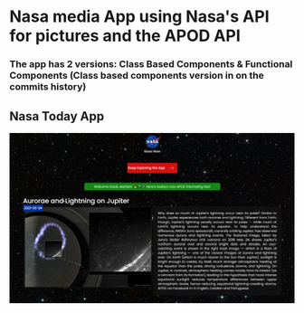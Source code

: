 # Nasa media App using Nasa's API for pictures and the APOD API

### The app has 2 versions: Class Based Components & Functional Components (Class based components version in on the commits history)

## Nasa Today App

![Alt text](src/assets/images/app.png?raw=true 'Title')
